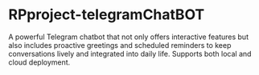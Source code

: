 # RPproject-telegramChatBOT
A powerful Telegram chatbot that not only offers interactive features but also includes proactive greetings and scheduled reminders to keep conversations lively and integrated into daily life. Supports both local and cloud deployment.

